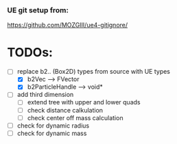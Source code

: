



### UE git setup from: 
https://github.com/MOZGIII/ue4-gitignore/



# TODOs:
- [ ] replace b2.. (Box2D) types from source with UE types
   - [x] b2Vec --> FVector
   - [x] b2ParticleHandle --> void*

- [ ] add third dimension 
   - [ ] extend tree with upper and lower quads
   - [ ] check distance calkulation
   - [ ] check center off mass calculation
- [ ] check for dynamic radius
- [ ] check for dynamic mass

